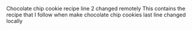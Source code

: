 Chocolate chip cookie recipe
line 2 changed remotely
This contains the recipe that I follow when make chocolate chip cookies
last line changed locally